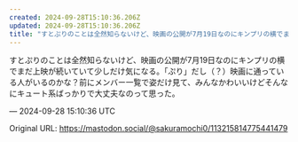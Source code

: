 ```yaml
---
created: 2024-09-28T15:10:36.206Z
updated: 2024-09-28T15:10:36.206Z
title: "すとぷりのことは全然知らないけど、映画の公開が7月19日なのにキンプリの横でまだ上映が続いていて少しだけ気になる。「ぷり」だし（？）映画に通っている人がいるのか[...]"
---
```


<p>すとぷりのことは全然知らないけど、映画の公開が7月19日なのにキンプリの横でまだ上映が続いていて少しだけ気になる。「ぷり」だし（？）映画に通っている人がいるのかな？前にメンバー一覧で姿だけ見て、みんなかわいいけどそんなにキュート系ばっかりで大丈夫なのって思った。</p>

&mdash; 2024-09-28 15:10:36 UTC

Original URL: https://mastodon.social/@sakuramochi0/113215814775441479
